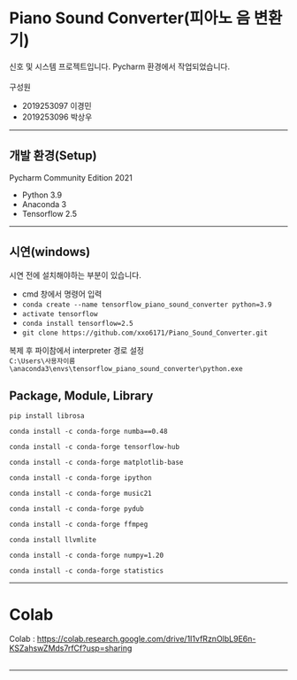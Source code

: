 # Piano Sound Converter(피아노 음 변환기)
신호 및 시스템 프로젝트입니다. Pycharm 환경에서 작업되었습니다.<br/><br/>
구성원
* 2019253097 이경민
* 2019253096 박상우
- --
## 개발 환경(Setup)
Pycharm Community Edition 2021
* Python 3.9
* Anaconda 3
* Tensorflow 2.5
- --
## 시연(windows)
시연 전에 설치해야하는 부분이 있습니다.<br/>
* cmd 창에서 명령어 입력
* ```conda create --name tensorflow_piano_sound_converter python=3.9```
* ```activate tensorflow```
* ```conda install tensorflow=2.5```
* ```git clone https://github.com/xxo6171/Piano_Sound_Converter.git```

복제 후 파이참에서 interpreter 경로 설정<br/>
```C:\Users\사용자이름\anaconda3\envs\tensorflow_piano_sound_converter\python.exe```
## Package, Module, Library
```
pip install librosa

conda install -c conda-forge numba==0.48

conda install -c conda-forge tensorflow-hub

conda install -c conda-forge matplotlib-base

conda install -c conda-forge ipython

conda install -c conda-forge music21

conda install -c conda-forge pydub

conda install -c conda-forge ffmpeg

conda install llvmlite

conda install -c conda-forge numpy=1.20

conda install -c conda-forge statistics
```

- --
# Colab
Colab : https://colab.research.google.com/drive/1I1vfRznOlbL9E6n-KSZahswZMds7rfCf?usp=sharing <br/><br/>
- --





